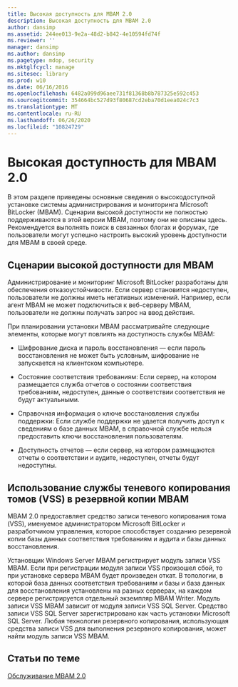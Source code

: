```yaml
---
title: Высокая доступность для MBAM 2.0
description: Высокая доступность для MBAM 2.0
author: dansimp
ms.assetid: 244ee013-9e2a-48d2-b842-4e10594fd74f
ms.reviewer: ''
manager: dansimp
ms.author: dansimp
ms.pagetype: mdop, security
ms.mktglfcycl: manage
ms.sitesec: library
ms.prod: w10
ms.date: 06/16/2016
ms.openlocfilehash: 6482a099d96aee731f81368b8b787325e592c453
ms.sourcegitcommit: 354664bc527d93f80687cd2eba70d1eea024c7c3
ms.translationtype: MT
ms.contentlocale: ru-RU
ms.lasthandoff: 06/26/2020
ms.locfileid: "10824729"
---
```

# Высокая доступность для MBAM 2.0


В этом разделе приведены основные сведения о высокодоступной установке системы администрирования и мониторинга Microsoft BitLocker (MBAM). Сценарии высокой доступности не полностью поддерживаются в этой версии MBAM, поэтому они не описаны здесь. Рекомендуется выполнять поиск в связанных блогах и форумах, где пользователи могут успешно настроить высокий уровень доступности для MBAM в своей среде.

## Сценарии высокой доступности для MBAM


Администрирование и мониторинг Microsoft BitLocker разработаны для обеспечения отказоустойчивости. Если сервер становится недоступен, пользователи не должны иметь негативных изменений. Например, если агент MBAM не может подключиться к веб-серверу MBAM, пользователи не должны получать запрос на ввод действия.

При планировании установки MBAM рассматривайте следующие элементы, которые могут повлиять на доступность службы MBAM:

-   Шифрование диска и пароль восстановления — если пароль восстановления не может быть условным, шифрование не запускается на клиентском компьютере.

-   Состояние соответствия требованиям: Если сервер, на котором размещается служба отчетов о состоянии соответствия требованиям, недоступен, данные о соответствии соответствия не будут актуальными.

-   Справочная информация о ключе восстановления службы поддержки: Если службе поддержки не удается получить доступ к сведениям о базе данных MBAM, в справочной службе нельзя предоставить ключи восстановления пользователям.

-   Доступность отчетов — если сервер, на котором размещаются отчеты о соответствии и аудите, недоступен, отчеты будут недоступны.

## <a href="" id="how-the-mbam-backup-uses-the-volume-shadow-copy-service--vss--"></a>Использование службы теневого копирования томов (VSS) в резервной копии MBAM


MBAM 2.0 предоставляет средство записи теневого копирования тома (VSS), именуемое администратором Microsoft BitLocker и разработчиком управления, которое способствует созданию резервной копии базы данных соответствия требованиям и аудита и базы данных восстановления.

Установщик Windows Server MBAM регистрирует модуль записи VSS MBAM. Если при регистрации модуля записи VSS произошел сбой, то при установке сервера MBAM будет произведен откат. В топологии, в которой база данных соответствия требованиям и базы и база данных для восстановления установлены на разных серверах, на каждом сервере регистрируется отдельный экземпляр MBAM Writer. Модуль записи VSS MBAM зависит от модуля записи VSS SQL Server. Средство записи VSS SQL Server зарегистрировано как часть установки Microsoft SQL Server. Любая технология резервного копирования, использующая средства записи VSS для выполнения резервного копирования, может найти модуль записи VSS MBAM.

## Статьи по теме


[Обслуживание MBAM 2.0](maintaining-mbam-20-mbam-2.md)

 

 






